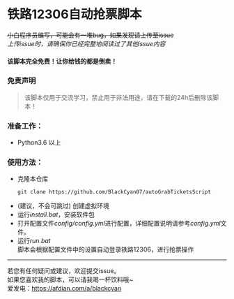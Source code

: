 # 铁路12306自动抢票脚本
~~小白程序员编写，可能会有一堆bug，如果发现请上传至issue~~  
*上传issue时，请确保你已经完整地阅读过了其他issue内容*
#### 该脚本完全免费！让你给钱的都是倒卖！
### 免责声明
> 该脚本仅用于交流学习，禁止用于非法用途，请在下载的24h后删除该脚本！
### 准备工作：
- Python3.6 以上  
### 使用方法：
- 克隆本仓库  
  ```git
  git clone https://github.com/BlackCyan07/autoGrabTicketsScript
  ```
- (建议，不会可跳过) 创建虚拟环境
- 运行*install.bat*，安装软件包
- 打开配置文件*config/config.yml*进行配置，详细配置说明请参考*config.yml*文件。
- 运行*run.bat*  
  脚本会根据配置文件中的设置自动登录铁路12306，进行抢票操作   
---
若您有任何疑问或建议，欢迎提交issue。  
如果您喜欢我的脚本，可以请我喝一杯饮料哦~  
爱发电：https://afdian.com/a/blackcyan
